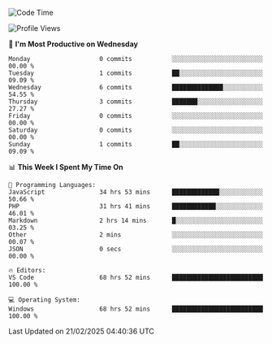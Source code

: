<!--START_SECTION:waka-->
![Code Time](http://img.shields.io/badge/Code%20Time-4%2C152%20hrs%2027%20mins-blue)

![Profile Views](http://img.shields.io/badge/Profile%20Views-0-blue)

📅 **I'm Most Productive on Wednesday** 

```text
Monday                   0 commits           ░░░░░░░░░░░░░░░░░░░░░░░░░   00.00 % 
Tuesday                  1 commits           ██░░░░░░░░░░░░░░░░░░░░░░░   09.09 % 
Wednesday                6 commits           ██████████████░░░░░░░░░░░   54.55 % 
Thursday                 3 commits           ███████░░░░░░░░░░░░░░░░░░   27.27 % 
Friday                   0 commits           ░░░░░░░░░░░░░░░░░░░░░░░░░   00.00 % 
Saturday                 0 commits           ░░░░░░░░░░░░░░░░░░░░░░░░░   00.00 % 
Sunday                   1 commits           ██░░░░░░░░░░░░░░░░░░░░░░░   09.09 % 
```


📊 **This Week I Spent My Time On** 

```text
💬 Programming Languages: 
JavaScript               34 hrs 53 mins      █████████████░░░░░░░░░░░░   50.66 % 
PHP                      31 hrs 41 mins      ████████████░░░░░░░░░░░░░   46.01 % 
Markdown                 2 hrs 14 mins       █░░░░░░░░░░░░░░░░░░░░░░░░   03.25 % 
Other                    2 mins              ░░░░░░░░░░░░░░░░░░░░░░░░░   00.07 % 
JSON                     0 secs              ░░░░░░░░░░░░░░░░░░░░░░░░░   00.00 % 

🔥 Editors: 
VS Code                  68 hrs 52 mins      █████████████████████████   100.00 % 

💻 Operating System: 
Windows                  68 hrs 52 mins      █████████████████████████   100.00 % 
```


 Last Updated on 21/02/2025 04:40:36 UTC
<!--END_SECTION:waka-->
